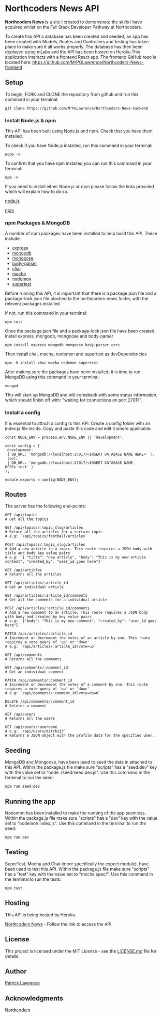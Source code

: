 # Northcoders News API

**Northcoders News** is a site I created to demonstrate the skills I have acquired whilst on the Full Stack Developer Pathway at Northcoders.

To create this API a database has been created and seeded, an app has been created with Models, Routes and Controllers and testing has taken place to make sure it all works properly. The database has then been deployed using mLabs and the API has been hosted on Heroku.This application interacts with a frontend React app. The frontend GitHub repo is located here: https://github.com/MrPGLawrence/Northcoders-News-frontend

## Setup

To begin, FORK and CLONE the repository from github and run this command in your terminal:

```
git clone https://github.com/MrPGLawrence/Northcoders-News-backend
```

### Install Node.js & npm

This API has been built using Node.js and npm. Check that you have them installed.

To check if you have Node.js installed, run this command in your terminal:

```
node -v
```

To confirm that you have npm installed you can run this command in your terminal:

```
npm -v
```

If you need to install either Node.js or npm please follow the links provided which will explain how to do so.

[node.js](https://nodejs.org/en/download/package-manager/)

[npm](https://docs.npmjs.com/cli/install)

### npm Packages & MongoDB

A number of npm packages have been installed to help build this API. These include:

- [express](http://expressjs.com/)
- [mongodb](https://www.mongodb.com/)
- [mongoose](https://mongoosejs.com/)
- [body-parser](https://www.npmjs.com/package/body-parser)
- [chai](https://www.chaijs.com/)
- [mocha](https://mochajs.org/)
- [nodemon](https://nodemon.io/)
- [supertest](https://www.npmjs.com/package/supertest)

Before running this API, it is important that there is a package.json file and a package-lock.json file atached to the northcoders-news folder, with the relevent packages installed.

If not, run this command in your terminal:

```
npm init
```

Once the package.json file and a package-lock.json file have been created, install express, mongodb, mongoose and body-parser

```
npm install express mongodb mongoose body-parser cors
```

Then install chai, mocha, nodemon and supertest as devDependencies

```
npm -D install chai mocha nodemon supertest
```

After making sure the packages have been installed, it is time to run MongoDB using this command in your terminal:

```
mongod
```

This will start up MongoDB and will comeback with some status information, which should finish off with:
"waiting for connections on port 27017".

### Install a config

It is essential to attach a config to this API. Create a config folder with an index.js file inside. Copy and paste this code and edit it where applicable.

```
const NODE_ENV = process.env.NODE_ENV || 'development';

const config = {
 development:
 { DB_URL: 'mongodb://localhost:27017/<INSERT DATABASE NAME HERE>' },
 test:
 { DB_URL: 'mongodb://localhost:27017/<INSERT DATABASE NAME HERE>_test' }
};

module.exports = config[NODE_ENV];
```

## Routes

The server has the following end-points:

```http
GET /api/topics
# Get all the topics
```

```http
GET /api/topics/:topic_slug/articles
# Return all the articles for a certain topic
# e.g: `/api/topics/football/articles`
```

```http
POST /api/topics/:topic_slug/articles
# Add a new article to a topic. This route requires a JSON body with title and body key value pairs
# e.g: `{ "title": "new article", "body": "This is my new article content", "created_by": "user_id goes here"}`
```

```http
GET /api/articles
# Returns all the articles
```

```http
GET /api/articles/:article_id
# Get an individual article
```

```http
GET /api/articles/:article_id/comments
# Get all the comments for a individual article
```

```http
POST /api/articles/:article_id/comments
# Add a new comment to an article. This route requires a JSON body with body and created_by key value pairs
# e.g: `{"body": "This is my new comment", "created_by": "user_id goes here"}`
```

```http
PATCH /api/articles/:article_id
# Increment or Decrement the votes of an article by one. This route requires a vote query of 'up' or 'down'
# e.g: `/api/articles/:article_id?vote=up`
```

```http
GET /api/comments
# Returns all the comments
```

```http
GET /api/comments/:comment_id
# Get an individual comment
```

```http
PATCH /api/comments/:comment_id
# Increment or Decrement the votes of a comment by one. This route requires a vote query of 'up' or 'down'
# e.g: `/api/comments/:comment_id?vote=down`
```

```http
DELETE /api/comments/:comment_id
# Deletes a comment
```

```http
GET /api/users
# Returns all the users
```

```http
GET /api/users/:username
# e.g: `/api/users/mitch123`
# Returns a JSON object with the profile data for the specified user.
```

## Seeding

MongoDB and Mongoose, have been used to seed the data in attached to this API. Within the package.js file make sure "scripts" has a "seed:dev" key with the value set to "node ./seed/seed.dev.js". Use this command in the terminal to run the seed:

```
npm run seed:dev
```

## Running the app

Nodemon has been installed to make the running of the app seemless. Within the package.js file make sure "scripts" has a "dev" key with the value set to "nodemon index.js". Use this command in the terminal to run the seed:

```
npm run dev
```

## Testing

SuperTest, Mocha and Chai (more specifically the expect module), have been used to test this API. Within the package.js file make sure "scripts" has a "test" key with the value set to "mocha spec/". Use this command in the terminal to run the tests:

```
npm test
```

## Hosting

This API is being hosted by Heroku.

[Northcoders News](https://patrick-northcoders-news.herokuapp.com/) - Follow the link to access the API.

## License

This project is licensed under the MIT License - see the [LICENSE.md](LICENSE.md) file for details

## Author

[Patrick Lawrence](https://github.com/MrPGLawrence)

## Acknowledgments

[Northcoders](https://github.com/northcoders)
